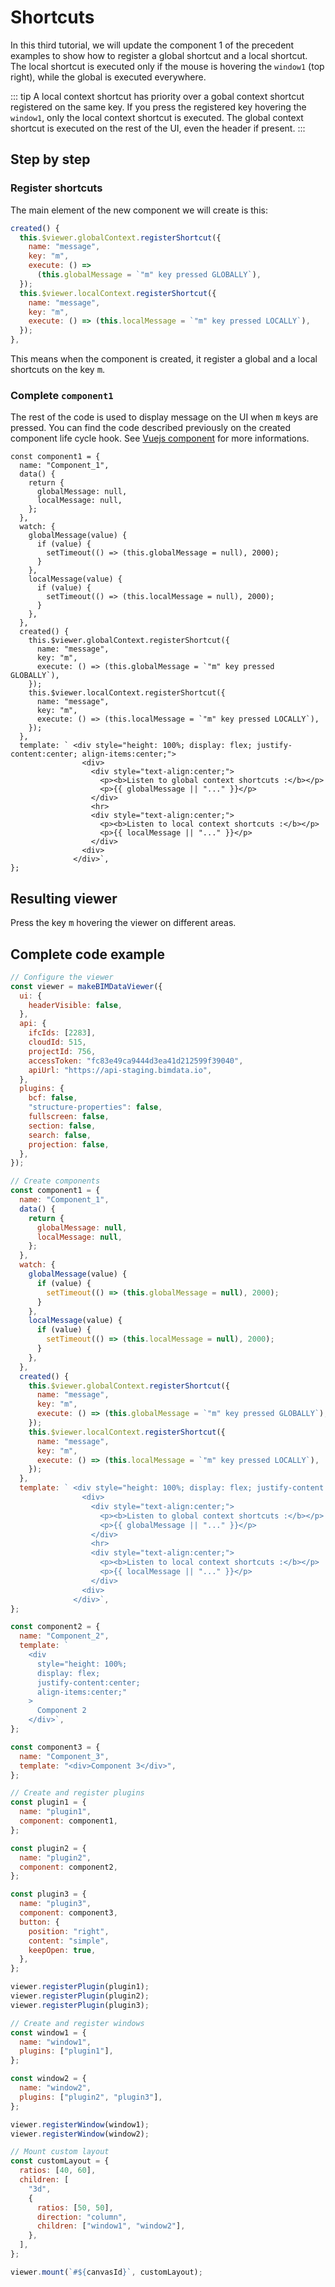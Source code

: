 # Shortcuts

In this third tutorial, we will update the component 1 of the precedent examples to show how to register a global shortcut and a local shortcut. The local shortcut is executed only if the mouse is hovering the `window1` (top right), while the global is executed everywhere.

::: tip
A local context shortcut has priority over a gobal context shortcut registered on the same key. If you press the registered key hovering the `window1`, only the local context shortcut is executed. The global context shortcut is executed on the rest of the UI, even the header if present.
:::

## Step by step

### Register shortcuts

The main element of the new component we will create is this:
```javascript
created() {
  this.$viewer.globalContext.registerShortcut({
    name: "message",
    key: "m",
    execute: () =>
      (this.globalMessage = `"m" key pressed GLOBALLY`),
  });
  this.$viewer.localContext.registerShortcut({
    name: "message",
    key: "m",
    execute: () => (this.localMessage = `"m" key pressed LOCALLY`),
  });
},
```

This means when the component is created, it register a global and a local shortcuts on the key <kbd>m</kbd>.

### Complete `component1`

The rest of the code is used to display message on the UI when <kbd>m</kbd> keys are pressed. You can find the code described previously on the created component life cycle hook. See [Vuejs component](https://vuejs.org/v2/guide/components.html) for more informations.

```javascript{21-32}
const component1 = {
  name: "Component_1",
  data() {
    return {
      globalMessage: null,
      localMessage: null,
    };
  },
  watch: {
    globalMessage(value) {
      if (value) {
        setTimeout(() => (this.globalMessage = null), 2000);
      }
    },
    localMessage(value) {
      if (value) {
        setTimeout(() => (this.localMessage = null), 2000);
      }
    },
  },
  created() {
    this.$viewer.globalContext.registerShortcut({
      name: "message",
      key: "m",
      execute: () => (this.globalMessage = `"m" key pressed GLOBALLY`),
    });
    this.$viewer.localContext.registerShortcut({
      name: "message",
      key: "m",
      execute: () => (this.localMessage = `"m" key pressed LOCALLY`),
    });
  },
  template: ` <div style="height: 100%; display: flex; justify-content:center; align-items:center;">
                <div>
                  <div style="text-align:center;">
                    <p><b>Listen to global context shortcuts :</b></p>
                    <p>{{ globalMessage || "..." }}</p>
                  </div>
                  <hr>
                  <div style="text-align:center;">
                    <p><b>Listen to local context shortcuts :</b></p>
                    <p>{{ localMessage || "..." }}</p>
                  </div>
                <div>
              </div>`,
};
```

## Resulting viewer

Press the key <kbd>m</kbd> hovering the viewer on different areas.

<ClientOnly>
  <BIMDataViewer config="shortcuts"/>
</ClientOnly>

## Complete code example

```javascript {24-69}
// Configure the viewer
const viewer = makeBIMDataViewer({
  ui: {
    headerVisible: false,
  },
  api: {
    ifcIds: [2283],
    cloudId: 515,
    projectId: 756,
    accessToken: "fc83e49ca9444d3ea41d212599f39040",
    apiUrl: "https://api-staging.bimdata.io",
  },
  plugins: {
    bcf: false,
    "structure-properties": false,
    fullscreen: false,
    section: false,
    search: false,
    projection: false,
  },
});

// Create components
const component1 = {
  name: "Component_1",
  data() {
    return {
      globalMessage: null,
      localMessage: null,
    };
  },
  watch: {
    globalMessage(value) {
      if (value) {
        setTimeout(() => (this.globalMessage = null), 2000);
      }
    },
    localMessage(value) {
      if (value) {
        setTimeout(() => (this.localMessage = null), 2000);
      }
    },
  },
  created() {
    this.$viewer.globalContext.registerShortcut({
      name: "message",
      key: "m",
      execute: () => (this.globalMessage = `"m" key pressed GLOBALLY`),
    });
    this.$viewer.localContext.registerShortcut({
      name: "message",
      key: "m",
      execute: () => (this.localMessage = `"m" key pressed LOCALLY`),
    });
  },
  template: ` <div style="height: 100%; display: flex; justify-content:center; align-items:center;">
                <div>
                  <div style="text-align:center;">
                    <p><b>Listen to global context shortcuts :</b></p>
                    <p>{{ globalMessage || "..." }}</p>
                  </div>
                  <hr>
                  <div style="text-align:center;">
                    <p><b>Listen to local context shortcuts :</b></p>
                    <p>{{ localMessage || "..." }}</p>
                  </div>
                <div>
              </div>`,
};

const component2 = {
  name: "Component_2",
  template: `
    <div
      style="height: 100%;
      display: flex;
      justify-content:center;
      align-items:center;"
    >
      Component 2
    </div>`,
};

const component3 = {
  name: "Component_3",
  template: "<div>Component 3</div>",
};

// Create and register plugins
const plugin1 = {
  name: "plugin1",
  component: component1,
};

const plugin2 = {
  name: "plugin2",
  component: component2,
};

const plugin3 = {
  name: "plugin3",
  component: component3,
  button: {
    position: "right",
    content: "simple",
    keepOpen: true,
  },
};

viewer.registerPlugin(plugin1);
viewer.registerPlugin(plugin2);
viewer.registerPlugin(plugin3);

// Create and register windows
const window1 = {
  name: "window1",
  plugins: ["plugin1"],
};

const window2 = {
  name: "window2",
  plugins: ["plugin2", "plugin3"],
};

viewer.registerWindow(window1);
viewer.registerWindow(window2);

// Mount custom layout
const customLayout = {
  ratios: [40, 60],
  children: [
    "3d",
    {
      ratios: [50, 50],
      direction: "column",
      children: ["window1", "window2"],
    },
  ],
};

viewer.mount(`#${canvasId}`, customLayout);
```
